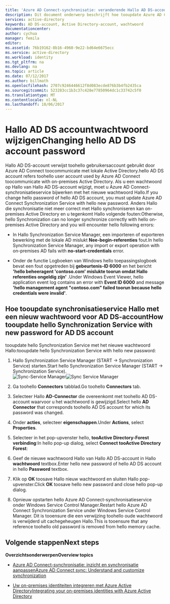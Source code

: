 ```yaml
---
title: 'Azure AD Connect-synchronisatie: veranderende Hallo AD DS-accountwachtwoord | Microsoft Docs'
description: Dit document onderwerp beschrijft hoe tooupdate Azure AD Connect na het wachtwoord op Hallo van Hallo AD DS-account wordt gewijzigd.
services: active-directory
keywords: AD DS-account, Active Directory-account, wachtwoord
documentationcenter: 
author: cychua
manager: femila
editor: 
ms.assetid: 76b19162-8b16-4960-9e22-bd64e6675ecc
ms.service: active-directory
ms.workload: identity
ms.tgt_pltfrm: na
ms.devlang: na
ms.topic: article
ms.date: 07/12/2017
ms.author: billmath
ms.openlocfilehash: 2707c9246446612f8d083ecde876b3b4fb2435ca
ms.sourcegitcommit: 523283cc1b3c37c428e77850964dc1c33742c5f0
ms.translationtype: MT
ms.contentlocale: nl-NL
ms.lasthandoff: 10/06/2017
---
```

# <a name="changing-hello-ad-ds-account-password"></a><span data-ttu-id="a29fa-104">Hallo AD DS accountwachtwoord wijzigen</span><span class="sxs-lookup"><span data-stu-id="a29fa-104">Changing hello AD DS account password</span></span>
<span data-ttu-id="a29fa-105">Hallo AD DS-account verwijst toohello gebruikersaccount gebruikt door Azure AD Connect toocommunicate met lokale Active Directory.</span><span class="sxs-lookup"><span data-stu-id="a29fa-105">hello AD DS account refers toohello user account used by Azure AD Connect toocommunicate with on-premises Active Directory.</span></span> <span data-ttu-id="a29fa-106">Als u een wachtwoord op Hallo van Hallo AD DS-account wijzigt, moet u Azure AD Connect-synchronisatieservice bijwerken met het nieuwe wachtwoord Hallo.</span><span class="sxs-lookup"><span data-stu-id="a29fa-106">If you change hello password of hello AD DS account, you must update Azure AD Connect Synchronization Service with hello new password.</span></span> <span data-ttu-id="a29fa-107">Anders Hallo die synchronisatie niet meer correct met Hallo synchroniseren kan on-premises Active Directory en u tegenkomt Hallo volgende fouten:</span><span class="sxs-lookup"><span data-stu-id="a29fa-107">Otherwise, hello Synchronization can no longer synchronize correctly with hello on-premises Active Directory and you will encounter hello following errors:</span></span>

* <span data-ttu-id="a29fa-108">In Hallo Synchronization Service Manager, een importeren of exporteren bewerking met de lokale AD mislukt **Nee-begin-referenties** fout.</span><span class="sxs-lookup"><span data-stu-id="a29fa-108">In hello Synchronization Service Manager, any import or export operation with on-premises AD fails with **no-start-credentials** error.</span></span>

* <span data-ttu-id="a29fa-109">Onder de functie Logboeken van Windows hello toepassingslogboek bevat een fout opgetreden bij **gebeurtenis-ID 6000** en het bericht **'hello beheeragent 'contoso.com' mislukte toorun omdat Hallo referenties ongeldig zijn'** .</span><span class="sxs-lookup"><span data-stu-id="a29fa-109">Under Windows Event Viewer, hello application event log contains an error with **Event ID 6000** and message **'hello management agent "contoso.com" failed toorun because hello credentials were invalid'**.</span></span>


## <a name="how-tooupdate-hello-synchronization-service-with-new-password-for-ad-ds-account"></a><span data-ttu-id="a29fa-110">Hoe tooupdate synchronisatieservice Hallo met een nieuw wachtwoord voor AD DS-account</span><span class="sxs-lookup"><span data-stu-id="a29fa-110">How tooupdate hello Synchronization Service with new password for AD DS account</span></span>
<span data-ttu-id="a29fa-111">tooupdate hello Synchronization Service met het nieuwe wachtwoord Hallo:</span><span class="sxs-lookup"><span data-stu-id="a29fa-111">tooupdate hello Synchronization Service with hello new password:</span></span>

1. <span data-ttu-id="a29fa-112">Hallo Synchronization Service Manager (START → Synchronization Service) starten.</span><span class="sxs-lookup"><span data-stu-id="a29fa-112">Start hello Synchronization Service Manager (START → Synchronization Service).</span></span>
</br><span data-ttu-id="a29fa-113">![Sync-Service Manager](./media/active-directory-aadconnectsync-service-manager-ui/startmenu.png)</span><span class="sxs-lookup"><span data-stu-id="a29fa-113">![Sync Service Manager](./media/active-directory-aadconnectsync-service-manager-ui/startmenu.png)</span></span>  

2. <span data-ttu-id="a29fa-114">Ga toohello **Connectors** tabblad.</span><span class="sxs-lookup"><span data-stu-id="a29fa-114">Go toohello **Connectors** tab.</span></span>

3. <span data-ttu-id="a29fa-115">Selecteer Hallo **AD-Connector** die overeenkomt met toohello AD DS-account waarvoor u het wachtwoord is gewijzigd.</span><span class="sxs-lookup"><span data-stu-id="a29fa-115">Select hello **AD Connector** that corresponds toohello AD DS account for which its password was changed.</span></span>

4. <span data-ttu-id="a29fa-116">Onder **acties**, selecteer **eigenschappen**.</span><span class="sxs-lookup"><span data-stu-id="a29fa-116">Under **Actions**, select **Properties**.</span></span>

5. <span data-ttu-id="a29fa-117">Selecteer in het pop-upvenster hello, **tooActive Directory-Forest verbinding**:</span><span class="sxs-lookup"><span data-stu-id="a29fa-117">In hello pop-up dialog, select **Connect tooActive Directory Forest**:</span></span>

6. <span data-ttu-id="a29fa-118">Geef de nieuwe wachtwoord Hallo van Hallo AD DS-account in Hallo **wachtwoord** textbox.</span><span class="sxs-lookup"><span data-stu-id="a29fa-118">Enter hello new password of hello AD DS account in hello **Password** textbox.</span></span>

7. <span data-ttu-id="a29fa-119">Klik op **OK** toosave Hallo nieuw wachtwoord en sluiten Hallo pop-upvenster.</span><span class="sxs-lookup"><span data-stu-id="a29fa-119">Click **OK** toosave hello new password and close hello pop-up dialog.</span></span>

8. <span data-ttu-id="a29fa-120">Opnieuw opstarten hello Azure AD Connect-synchronisatieservice onder Windows Service Control Manager.</span><span class="sxs-lookup"><span data-stu-id="a29fa-120">Restart hello Azure AD Connect Synchronization Service under Windows Service Control Manager.</span></span> <span data-ttu-id="a29fa-121">Dit is tooensure die een verwijzing toohello oude wachtwoord is verwijderd uit cachegeheugen Hallo.</span><span class="sxs-lookup"><span data-stu-id="a29fa-121">This is tooensure that any reference toohello old password is removed from hello memory cache.</span></span>

## <a name="next-steps"></a><span data-ttu-id="a29fa-122">Volgende stappen</span><span class="sxs-lookup"><span data-stu-id="a29fa-122">Next steps</span></span>
<span data-ttu-id="a29fa-123">**Overzichtsonderwerpen**</span><span class="sxs-lookup"><span data-stu-id="a29fa-123">**Overview topics**</span></span>

* [<span data-ttu-id="a29fa-124">Azure AD Connect-synchronisatie: inzicht en synchronisatie aanpassen</span><span class="sxs-lookup"><span data-stu-id="a29fa-124">Azure AD Connect sync: Understand and customize synchronization</span></span>](active-directory-aadconnectsync-whatis.md)

* [<span data-ttu-id="a29fa-125">Uw on-premises identiteiten integreren met Azure Active Directory</span><span class="sxs-lookup"><span data-stu-id="a29fa-125">Integrating your on-premises identities with Azure Active Directory</span></span>](active-directory-aadconnect.md)

